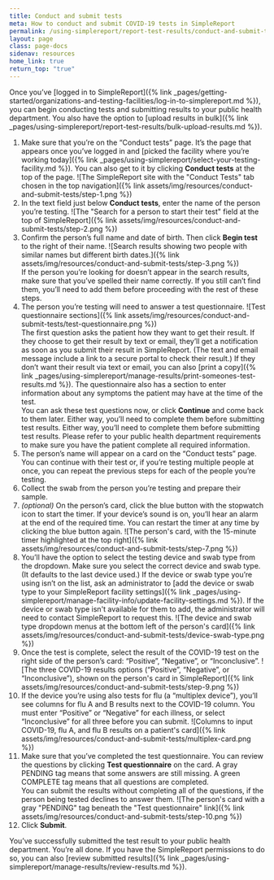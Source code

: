 ```yaml
---
title: Conduct and submit tests
meta: How to conduct and submit COVID-19 tests in SimpleReport
permalink: /using-simplereport/report-test-results/conduct-and-submit-tests/
layout: page
class: page-docs
sidenav: resources
home_link: true
return_top: "true"
---
```


Once you’ve [logged in to SimpleReport]({% link _pages/getting-started/organizations-and-testing-facilities/log-in-to-simplereport.md %}), you can begin conducting tests and submitting results to your public health department. You also have the option to [upload results in bulk]({% link _pages/using-simplereport/report-test-results/bulk-upload-results.md %}).

1. Make sure that you’re on the “Conduct tests” page. It’s the page that appears once you’ve logged in and [picked the facility where you’re working today]({% link _pages/using-simplereport/select-your-testing-facility.md %}). You can also get to it by clicking **Conduct tests** at the top of the page.
   ![The SimpleReport site with the "Conduct Tests" tab chosen in the top navigation]({% link assets/img/resources/conduct-and-submit-tests/step-1.png %})
1. In the text field just below **Conduct tests**, enter the name of the person you’re testing.
   ![The "Search for a person to start their test" field at the top of SimpleReport]({% link assets/img/resources/conduct-and-submit-tests/step-2.png %})
1. Confirm the person’s full name and date of birth. Then click **Begin test** to the right of their name.
   ![Search results showing two people with similar names but different birth dates.]({% link assets/img/resources/conduct-and-submit-tests/step-3.png %})<br>
   If the person you’re looking for doesn’t appear in the search results, make sure that you’ve spelled their name correctly. If you still can’t find them, you’ll need to add them before proceeding with the rest of these steps.
1. The person you’re testing will need to answer a test questionnaire.
   ![Test questionnaire sections]({% link assets/img/resources/conduct-and-submit-tests/test-questionnaire.png %})
   <br>The first question asks the patient how they want to get their result. If they choose to get their result by text or email, they’ll get a notification as soon as you submit their result in SimpleReport. (The text and email message include a link to a secure portal to check their result.) If they don’t want their result via text or email, you can also [print a copy]({% link _pages/using-simplereport/manage-results/print-someones-test-results.md %}). The questionnaire also has a section to enter information about any symptoms the patient may have at the time of the test.
   <br>You can ask these test questions now, or click **Continue** and come back to them later. Either way, you’ll need to complete them before submitting test results. Either way, you’ll need to complete them before submitting test results. Please refer to your public health department requirements to make sure you have the patient complete all required information.
1. The person’s name will appear on a card on the “Conduct tests” page. You can continue with their test or, if you’re testing multiple people at once, you can repeat the previous steps for each of the people you’re testing.
1. Collect the swab from the person you’re testing and prepare their sample.
1. _(optional)_ On the person’s card, click the blue button with the stopwatch icon to start the timer. If your device’s sound is on, you’ll hear an alarm at the end of the required time. You can restart the timer at any time by clicking the blue button again.
   ![The person's card, with the 15-minute timer highlighted at the top right]({% link assets/img/resources/conduct-and-submit-tests/step-7.png %})
1. You’ll have the option to select the testing device and swab type from the dropdown. Make sure you select the correct device and swab type. (It defaults to the last device used.) If the device or swab type you’re using isn’t on the list, ask an administrator to [add the device or swab type to your SimpleReport facility settings]({% link _pages/using-simplereport/manage-facility-info/update-facility-settings.md %}). If the device or swab type isn't available for them to add, the administrator will need to contact SimpleReport to request this.
   ![The device and swab type dropdown menus at the bottom left of the person's card]({% link assets/img/resources/conduct-and-submit-tests/device-swab-type.png %})
1. Once the test is complete, select the result of the COVID-19 test on the right side of the person’s card: “Positive”, “Negative”, or “Inconclusive”.
   ![The three COVID-19 results options (“Positive”, “Negative”, or “Inconclusive”), shown on the person's card in SimpleReport]({% link assets/img/resources/conduct-and-submit-tests/step-9.png %})
1. If the device you’re using also tests for flu (a “multiplex device”), you’ll see columns for flu A and B results next to the COVID-19 column. You must enter “Positive” or “Negative” for each illness, or select “Inconclusive” for all three before you can submit.
   ![Columns to input COVID-19, flu A, and flu B results on a patient's card]({% link assets/img/resources/conduct-and-submit-tests/multiplex-card.png %})
1. Make sure that you’ve completed the test questionnaire. You can review the questions by clicking **Test questionnaire** on the card. A gray <span class="usa-tag">PENDING</span> tag means that some answers are still missing. A green <span class="usa-tag tag--success">COMPLETE</span> tag means that all questions are completed.<br>
   You can submit the results without completing all of the questions, if the person being tested declines to answer them.
   ![The person's card with a gray "PENDING" tag beneath the "Test questionnaire" link]({% link assets/img/resources/conduct-and-submit-tests/step-10.png %})
1. Click **Submit**.

You’ve successfully submitted the test result to your public health department. You’re all done. If you have the SimpleReport permissions to do so, you can also [review submitted results]({% link _pages/using-simplereport/manage-results/review-results.md %}).
